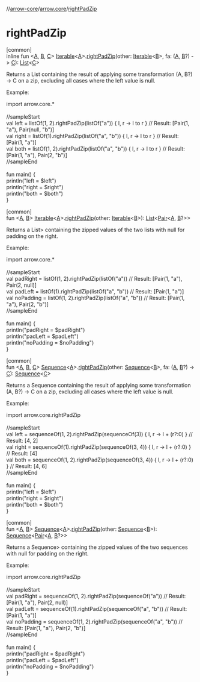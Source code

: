 //[arrow-core](../../index.md)/[arrow.core](index.md)/[rightPadZip](right-pad-zip.md)

# rightPadZip

[common]\
inline fun &lt;[A](right-pad-zip.md), [B](right-pad-zip.md), [C](right-pad-zip.md)&gt; [Iterable](https://kotlinlang.org/api/latest/jvm/stdlib/kotlin.collections/-iterable/index.html)&lt;[A](right-pad-zip.md)&gt;.[rightPadZip](right-pad-zip.md)(other: [Iterable](https://kotlinlang.org/api/latest/jvm/stdlib/kotlin.collections/-iterable/index.html)&lt;[B](right-pad-zip.md)&gt;, fa: ([A](right-pad-zip.md), [B](right-pad-zip.md)?) -&gt; [C](right-pad-zip.md)): [List](https://kotlinlang.org/api/latest/jvm/stdlib/kotlin.collections/-list/index.html)&lt;[C](right-pad-zip.md)&gt;

Returns a List containing the result of applying some transformation (A, B?) -&gt; C on a zip, excluding all cases where the left value is null.

Example:

import arrow.core.*\
\
//sampleStart\
val left = listOf(1, 2).rightPadZip(listOf("a")) { l, r -&gt; l to r }      // Result: [Pair(1, "a"), Pair(null, "b")]\
val right = listOf(1).rightPadZip(listOf("a", "b")) { l, r -&gt; l to r }   // Result: [Pair(1, "a")]\
val both = listOf(1, 2).rightPadZip(listOf("a", "b")) { l, r -&gt; l to r } // Result: [Pair(1, "a"), Pair(2, "b")]\
//sampleEnd\
\
fun main() {\
  println("left = $left")\
  println("right = $right")\
  println("both = $both")\
}<!--- KNIT example-iterable-05.kt -->

[common]\
fun &lt;[A](right-pad-zip.md), [B](right-pad-zip.md)&gt; [Iterable](https://kotlinlang.org/api/latest/jvm/stdlib/kotlin.collections/-iterable/index.html)&lt;[A](right-pad-zip.md)&gt;.[rightPadZip](right-pad-zip.md)(other: [Iterable](https://kotlinlang.org/api/latest/jvm/stdlib/kotlin.collections/-iterable/index.html)&lt;[B](right-pad-zip.md)&gt;): [List](https://kotlinlang.org/api/latest/jvm/stdlib/kotlin.collections/-list/index.html)&lt;[Pair](https://kotlinlang.org/api/latest/jvm/stdlib/kotlin/-pair/index.html)&lt;[A](right-pad-zip.md), [B](right-pad-zip.md)?&gt;&gt;

Returns a List> containing the zipped values of the two lists with null for padding on the right.

Example:

import arrow.core.*\
\
//sampleStart\
val padRight = listOf(1, 2).rightPadZip(listOf("a"))        // Result: [Pair(1, "a"), Pair(2, null)]\
val padLeft = listOf(1).rightPadZip(listOf("a", "b"))       // Result: [Pair(1, "a")]\
val noPadding = listOf(1, 2).rightPadZip(listOf("a", "b"))  // Result: [Pair(1, "a"), Pair(2, "b")]\
//sampleEnd\
\
fun main() {\
  println("padRight = $padRight")\
  println("padLeft = $padLeft")\
  println("noPadding = $noPadding")\
}<!--- KNIT example-iterable-06.kt -->

[common]\
fun &lt;[A](right-pad-zip.md), [B](right-pad-zip.md), [C](right-pad-zip.md)&gt; [Sequence](https://kotlinlang.org/api/latest/jvm/stdlib/kotlin.sequences/-sequence/index.html)&lt;[A](right-pad-zip.md)&gt;.[rightPadZip](right-pad-zip.md)(other: [Sequence](https://kotlinlang.org/api/latest/jvm/stdlib/kotlin.sequences/-sequence/index.html)&lt;[B](right-pad-zip.md)&gt;, fa: ([A](right-pad-zip.md), [B](right-pad-zip.md)?) -&gt; [C](right-pad-zip.md)): [Sequence](https://kotlinlang.org/api/latest/jvm/stdlib/kotlin.sequences/-sequence/index.html)&lt;[C](right-pad-zip.md)&gt;

Returns a Sequence containing the result of applying some transformation (A, B?) -&gt; C on a zip, excluding all cases where the left value is null.

Example:

import arrow.core.rightPadZip\
\
//sampleStart\
val left = sequenceOf(1, 2).rightPadZip(sequenceOf(3)) { l, r -&gt; l + (r?:0) }    // Result: [4, 2]\
val right = sequenceOf(1).rightPadZip(sequenceOf(3, 4)) { l, r -&gt; l + (r?:0) }   // Result: [4]\
val both = sequenceOf(1, 2).rightPadZip(sequenceOf(3, 4)) { l, r -&gt; l + (r?:0) } // Result: [4, 6]\
//sampleEnd\
\
fun main() {\
  println("left = $left")\
  println("right = $right")\
  println("both = $both")\
}<!--- KNIT example-sequence-09.kt -->

[common]\
fun &lt;[A](right-pad-zip.md), [B](right-pad-zip.md)&gt; [Sequence](https://kotlinlang.org/api/latest/jvm/stdlib/kotlin.sequences/-sequence/index.html)&lt;[A](right-pad-zip.md)&gt;.[rightPadZip](right-pad-zip.md)(other: [Sequence](https://kotlinlang.org/api/latest/jvm/stdlib/kotlin.sequences/-sequence/index.html)&lt;[B](right-pad-zip.md)&gt;): [Sequence](https://kotlinlang.org/api/latest/jvm/stdlib/kotlin.sequences/-sequence/index.html)&lt;[Pair](https://kotlinlang.org/api/latest/jvm/stdlib/kotlin/-pair/index.html)&lt;[A](right-pad-zip.md), [B](right-pad-zip.md)?&gt;&gt;

Returns a Sequence> containing the zipped values of the two sequences with null for padding on the right.

Example:

import arrow.core.rightPadZip\
\
//sampleStart\
val padRight = sequenceOf(1, 2).rightPadZip(sequenceOf("a"))        // Result: [Pair(1, "a"), Pair(2, null)]\
val padLeft = sequenceOf(1).rightPadZip(sequenceOf("a", "b"))       // Result: [Pair(1, "a")]\
val noPadding = sequenceOf(1, 2).rightPadZip(sequenceOf("a", "b"))  // Result: [Pair(1, "a"), Pair(2, "b")]\
//sampleEnd\
\
fun main() {\
  println("padRight = $padRight")\
  println("padLeft = $padLeft")\
  println("noPadding = $noPadding")\
}<!--- KNIT example-sequence-10.kt -->
